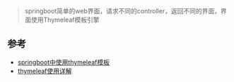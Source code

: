 > springboot简单的web界面，请求不同的controller，返回不同的界面，界面使用Thymeleaf模板引擎

## 参考
- [springboot中使用thymeleaf模板](http://www.jianshu.com/p/381e02c283f3)
- [thymeleaf使用详解](http://www.cnblogs.com/ityouknow/p/5833560.html)
